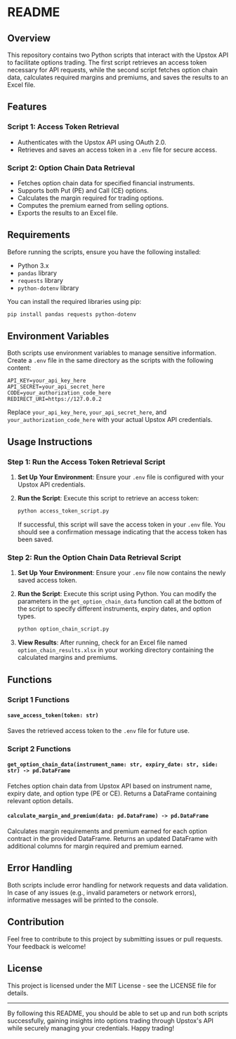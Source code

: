 # README

## Overview

This repository contains two Python scripts that interact with the Upstox API to facilitate options trading. The first script retrieves an access token necessary for API requests, while the second script fetches option chain data, calculates required margins and premiums, and saves the results to an Excel file.

## Features

### Script 1: Access Token Retrieval
- Authenticates with the Upstox API using OAuth 2.0.
- Retrieves and saves an access token in a `.env` file for secure access.

### Script 2: Option Chain Data Retrieval
- Fetches option chain data for specified financial instruments.
- Supports both Put (PE) and Call (CE) options.
- Calculates the margin required for trading options.
- Computes the premium earned from selling options.
- Exports the results to an Excel file.

## Requirements

Before running the scripts, ensure you have the following installed:

- Python 3.x
- `pandas` library
- `requests` library
- `python-dotenv` library

You can install the required libraries using pip:

```bash
pip install pandas requests python-dotenv
```

## Environment Variables

Both scripts use environment variables to manage sensitive information. Create a `.env` file in the same directory as the scripts with the following content:

```plaintext
API_KEY=your_api_key_here
API_SECRET=your_api_secret_here
CODE=your_authorization_code_here
REDIRECT_URI=https://127.0.0.2
```

Replace `your_api_key_here`, `your_api_secret_here`, and `your_authorization_code_here` with your actual Upstox API credentials.

## Usage Instructions

### Step 1: Run the Access Token Retrieval Script

1. **Set Up Your Environment**: Ensure your `.env` file is configured with your Upstox API credentials.

2. **Run the Script**: Execute this script to retrieve an access token:

   ```bash
   python access_token_script.py
   ```

   If successful, this script will save the access token in your `.env` file. You should see a confirmation message indicating that the access token has been saved.

### Step 2: Run the Option Chain Data Retrieval Script

1. **Set Up Your Environment**: Ensure your `.env` file now contains the newly saved access token.

2. **Run the Script**: Execute this script using Python. You can modify the parameters in the `get_option_chain_data` function call at the bottom of the script to specify different instruments, expiry dates, and option types.

   ```bash
   python option_chain_script.py
   ```

3. **View Results**: After running, check for an Excel file named `option_chain_results.xlsx` in your working directory containing the calculated margins and premiums.

## Functions

### Script 1 Functions

#### `save_access_token(token: str)`

Saves the retrieved access token to the `.env` file for future use.

### Script 2 Functions

#### `get_option_chain_data(instrument_name: str, expiry_date: str, side: str) -> pd.DataFrame`

Fetches option chain data from Upstox API based on instrument name, expiry date, and option type (PE or CE). Returns a DataFrame containing relevant option details.

#### `calculate_margin_and_premium(data: pd.DataFrame) -> pd.DataFrame`

Calculates margin requirements and premium earned for each option contract in the provided DataFrame. Returns an updated DataFrame with additional columns for margin required and premium earned.

## Error Handling

Both scripts include error handling for network requests and data validation. In case of any issues (e.g., invalid parameters or network errors), informative messages will be printed to the console.

## Contribution

Feel free to contribute to this project by submitting issues or pull requests. Your feedback is welcome!

## License

This project is licensed under the MIT License - see the LICENSE file for details.

---

By following this README, you should be able to set up and run both scripts successfully, gaining insights into options trading through Upstox's API while securely managing your credentials. Happy trading!